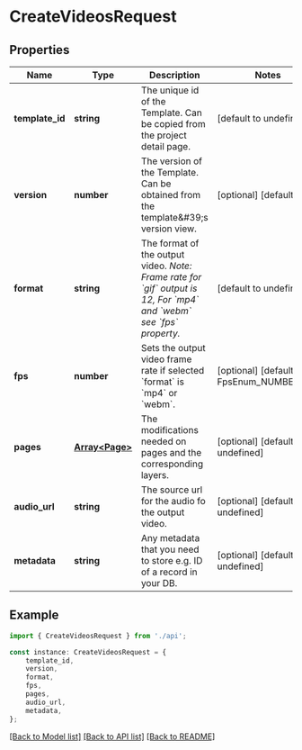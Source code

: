 # CreateVideosRequest


## Properties

Name | Type | Description | Notes
------------ | ------------- | ------------- | -------------
**template_id** | **string** | The unique id of the Template. Can be copied from the project detail page.  | [default to undefined]
**version** | **number** | The version of the Template. Can be obtained from the template\&#39;s version view.  | [optional] [default to 1]
**format** | **string** | The format of the output video.  *Note: Frame rate for &#x60;gif&#x60; output is 12, For &#x60;mp4&#x60; and &#x60;webm&#x60; see &#x60;fps&#x60; property.*  | [default to undefined]
**fps** | **number** | Sets the output video frame rate if selected &#x60;format&#x60; is &#x60;mp4&#x60; or &#x60;webm&#x60;.  | [optional] [default to FpsEnum_NUMBER_24]
**pages** | [**Array&lt;Page&gt;**](Page.md) | The modifications needed on pages and the corresponding layers.   | [optional] [default to undefined]
**audio_url** | **string** | The source url for the audio fo the output video.  | [optional] [default to undefined]
**metadata** | **string** | Any metadata that you need to store e.g. ID of a record in your DB.  | [optional] [default to undefined]

## Example

```typescript
import { CreateVideosRequest } from './api';

const instance: CreateVideosRequest = {
    template_id,
    version,
    format,
    fps,
    pages,
    audio_url,
    metadata,
};
```

[[Back to Model list]](../README.md#documentation-for-models) [[Back to API list]](../README.md#documentation-for-api-endpoints) [[Back to README]](../README.md)
